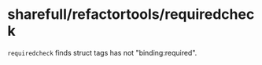 # sharefull/refactortools/requiredcheck

`requiredcheck` finds struct tags has not "binding:required".

